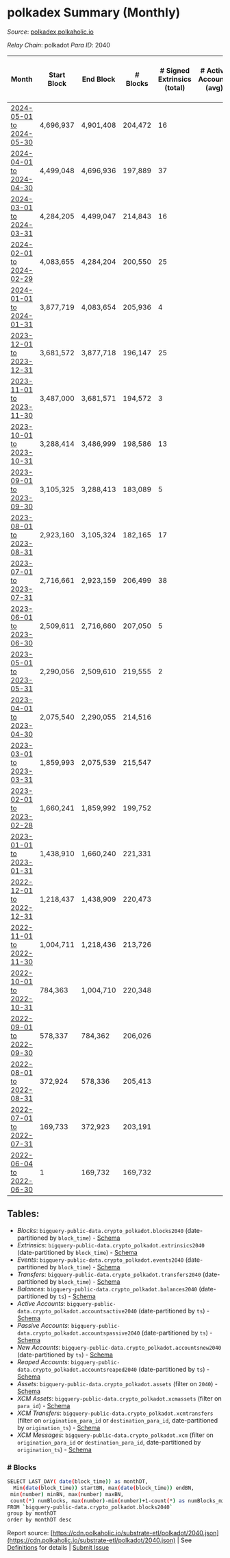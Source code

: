 # polkadex Summary (Monthly)

_Source_: [polkadex.polkaholic.io](https://polkadex.polkaholic.io)

*Relay Chain*: polkadot
*Para ID*: 2040



| Month | Start Block | End Block | # Blocks | # Signed Extrinsics (total) | # Active Accounts (avg) | # Addresses with Balances (max) | Issues |
| ----- | ----------- | --------- | -------- | --------------------------- | ----------------------- | ------------------------------- | ------ |
| [2024-05-01 to 2024-05-30](/polkadot/2040-polkadex/2024-05-31.md) | 4,696,937 | 4,901,408 | 204,472 | 16 |  |  | -   |   
| [2024-04-01 to 2024-04-30](/polkadot/2040-polkadex/2024-04-30.md) | 4,499,048 | 4,696,936 | 197,889 | 37 |  |  | -   |   
| [2024-03-01 to 2024-03-31](/polkadot/2040-polkadex/2024-03-31.md) | 4,284,205 | 4,499,047 | 214,843 | 16 |  |  | -   |   
| [2024-02-01 to 2024-02-29](/polkadot/2040-polkadex/2024-02-29.md) | 4,083,655 | 4,284,204 | 200,550 | 25 |  |  | -   |   
| [2024-01-01 to 2024-01-31](/polkadot/2040-polkadex/2024-01-31.md) | 3,877,719 | 4,083,654 | 205,936 | 4 |  |  | -   |   
| [2023-12-01 to 2023-12-31](/polkadot/2040-polkadex/2023-12-31.md) | 3,681,572 | 3,877,718 | 196,147 | 25 |  |  | -   |   
| [2023-11-01 to 2023-11-30](/polkadot/2040-polkadex/2023-11-30.md) | 3,487,000 | 3,681,571 | 194,572 | 3 |  |  | -   |   
| [2023-10-01 to 2023-10-31](/polkadot/2040-polkadex/2023-10-31.md) | 3,288,414 | 3,486,999 | 198,586 | 13 |  |  | -   |   
| [2023-09-01 to 2023-09-30](/polkadot/2040-polkadex/2023-09-30.md) | 3,105,325 | 3,288,413 | 183,089 | 5 |  |  | -   |   
| [2023-08-01 to 2023-08-31](/polkadot/2040-polkadex/2023-08-31.md) | 2,923,160 | 3,105,324 | 182,165 | 17 |  |  | -   |   
| [2023-07-01 to 2023-07-31](/polkadot/2040-polkadex/2023-07-31.md) | 2,716,661 | 2,923,159 | 206,499 | 38 |  |  | -   |   
| [2023-06-01 to 2023-06-30](/polkadot/2040-polkadex/2023-06-30.md) | 2,509,611 | 2,716,660 | 207,050 | 5 |  |  | -   |   
| [2023-05-01 to 2023-05-31](/polkadot/2040-polkadex/2023-05-31.md) | 2,290,056 | 2,509,610 | 219,555 | 2 |  |  | -   |   
| [2023-04-01 to 2023-04-30](/polkadot/2040-polkadex/2023-04-30.md) | 2,075,540 | 2,290,055 | 214,516 |  |  |  | -   |   
| [2023-03-01 to 2023-03-31](/polkadot/2040-polkadex/2023-03-31.md) | 1,859,993 | 2,075,539 | 215,547 |  |  |  | -   |   
| [2023-02-01 to 2023-02-28](/polkadot/2040-polkadex/2023-02-28.md) | 1,660,241 | 1,859,992 | 199,752 |  |  |  | -   |   
| [2023-01-01 to 2023-01-31](/polkadot/2040-polkadex/2023-01-31.md) | 1,438,910 | 1,660,240 | 221,331 |  |  |  | -   |   
| [2022-12-01 to 2022-12-31](/polkadot/2040-polkadex/2022-12-31.md) | 1,218,437 | 1,438,909 | 220,473 |  |  |  | -   |   
| [2022-11-01 to 2022-11-30](/polkadot/2040-polkadex/2022-11-30.md) | 1,004,711 | 1,218,436 | 213,726 |  |  |  | -   |   
| [2022-10-01 to 2022-10-31](/polkadot/2040-polkadex/2022-10-31.md) | 784,363 | 1,004,710 | 220,348 |  |  |  | -   |   
| [2022-09-01 to 2022-09-30](/polkadot/2040-polkadex/2022-09-30.md) | 578,337 | 784,362 | 206,026 |  |  |  | -   |   
| [2022-08-01 to 2022-08-31](/polkadot/2040-polkadex/2022-08-31.md) | 372,924 | 578,336 | 205,413 |  |  |  | -   |   
| [2022-07-01 to 2022-07-31](/polkadot/2040-polkadex/2022-07-31.md) | 169,733 | 372,923 | 203,191 |  |  |  | -   |   
| [2022-06-04 to 2022-06-30](/polkadot/2040-polkadex/2022-06-30.md) | 1 | 169,732 | 169,732 |  |  |  | -   |   

## Tables:

* _Blocks_: `bigquery-public-data.crypto_polkadot.blocks2040` (date-partitioned by `block_time`) - [Schema](/schema/balances.json)
* _Extrinsics_: `bigquery-public-data.crypto_polkadot.extrinsics2040` (date-partitioned by `block_time`) - [Schema](/schema/extrinsics.json)
* _Events_: `bigquery-public-data.crypto_polkadot.events2040` (date-partitioned by `block_time`) - [Schema](/schema/events.json)
* _Transfers_: `bigquery-public-data.crypto_polkadot.transfers2040` (date-partitioned by `block_time`) - [Schema](/schema/transfers.json)
* _Balances_: `bigquery-public-data.crypto_polkadot.balances2040` (date-partitioned by `ts`) - [Schema](/schema/balances.json)
* _Active Accounts_: `bigquery-public-data.crypto_polkadot.accountsactive2040` (date-partitioned by `ts`) - [Schema](/schema/accountsactive.json)
* _Passive Accounts_: `bigquery-public-data.crypto_polkadot.accountspassive2040` (date-partitioned by `ts`) - [Schema](/schema/accountspassive.json)
* _New Accounts_: `bigquery-public-data.crypto_polkadot.accountsnew2040` (date-partitioned by `ts`) - [Schema](/schema/accountsnew.json)
* _Reaped Accounts_: `bigquery-public-data.crypto_polkadot.accountsreaped2040` (date-partitioned by `ts`) - [Schema](/schema/accountsreaped.json)
* _Assets_: `bigquery-public-data.crypto_polkadot.assets` (filter on `2040`) - [Schema](/schema/assets.json)
* _XCM Assets_: `bigquery-public-data.crypto_polkadot.xcmassets` (filter on `para_id`) - [Schema](/schema/xcmassets.json)
* _XCM Transfers_: `bigquery-public-data.crypto_polkadot.xcmtransfers` (filter on `origination_para_id` or `destination_para_id`, date-partitioned by `origination_ts`) - [Schema](/schema/xcmtransfers.json)
* _XCM Messages_: `bigquery-public-data.crypto_polkadot.xcm` (filter on `origination_para_id` or `destination_para_id`, date-partitioned by `origination_ts`) - [Schema](/schema/xcm.json)

### # Blocks
```bash
SELECT LAST_DAY( date(block_time)) as monthDT,
  Min(date(block_time)) startBN, max(date(block_time)) endBN, 
 min(number) minBN, max(number) maxBN, 
 count(*) numBlocks, max(number)-min(number)+1-count(*) as numBlocks_missing 
FROM `bigquery-public-data.crypto_polkadot.blocks2040` 
group by monthDT 
order by monthDT desc
```


Report source: [https://cdn.polkaholic.io/substrate-etl/polkadot/2040.json](https://cdn.polkaholic.io/substrate-etl/polkadot/2040.json) | See [Definitions](/DEFINITIONS.md) for details | [Submit Issue](https://github.com/colorfulnotion/substrate-etl/issues)
